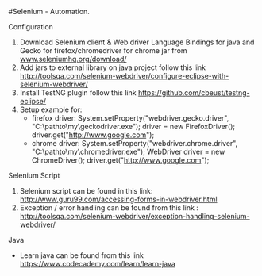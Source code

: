 #Selenium - Automation. 

Configuration
1. Download Selenium client & Web driver Language Bindings for java and Gecko for firefox/chromedriver for chrome jar from www.seleniumhq.org/download/
2. Add jars to external library on java project follow this link http://toolsqa.com/selenium-webdriver/configure-eclipse-with-selenium-webdriver/
3. Install TestNG plugin follow this link https://github.com/cbeust/testng-eclipse/
4. Setup example for:
   - firefox driver:
     System.setProperty("webdriver.gecko.driver", "C:\\pathto\\my\\geckodriver.exe");
     driver = new FirefoxDriver();
     driver.get("http://www.google.com");
   - chrome driver:
     System.setProperty("webdriver.chrome.driver", "C:\\pathto\\my\\chromedriver.exe");
     WebDriver driver = new ChromeDriver();
     driver.get("http://www.google.com");

Selenium Script 

1. Selenium script can be found in this link: http://www.guru99.com/accessing-forms-in-webdriver.html
2. Exception / error handling can be found from this link : http://toolsqa.com/selenium-webdriver/exception-handling-selenium-webdriver/

Java 

- Learn java can be found from this link https://www.codecademy.com/learn/learn-java

